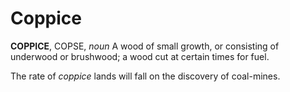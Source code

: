 # Coppice

**COPPICE**, COPSE, _noun_ A wood of small growth, or consisting of underwood or brushwood; a wood cut at certain times for fuel.

The rate of _coppice_ lands will fall on the discovery of coal-mines.